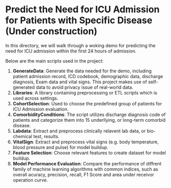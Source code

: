 # Predict the Need for ICU Admission for Patients with Specific Disease (Under construction)

In this directory, we will walk through a woking demo for predicting the need for ICU admission within the first 24 hours of admission.

Below are the main scripts used in the project:

1. __**GenerateData**__: Generate the data needed for the demo, including patient admission record, ICD codebook, demographic data, discharge diagnosis, Exam data and vital signs.                          This project makes use of self-generated data to avoid privacy issue of real-world data.
2. __**Libraries**__: A library containing preprocessing or ETL scripts which is used across settings.
3. __**CohortSelection**__: Used to choose the predefined group of patients for ICU Admission evaluation.
4. __**ComorbidityConditions**__: The script utilizes discharge diagnosis code of patients and categorize them into 15 underllying, or long-term comorbid disease.
5. __**Labdata**__: Extract and preprocess clinically relavent lab data, or bio-chemical test, results.
6. __**VitalSign**__: Extract and preprocess vital signs (e.g. body temperature, blood pressure and pulse) for model buildup.
7. __**Feature Selection**__: Choose relevant features to create dataset for model buildup.
8. __**Model Performance Evaluation**__: Compare the performance of diffrent family of machine learning algorithms with common indices, such as overall acuracy, precision, recall, F1 Score and area under receivor operation curve.
